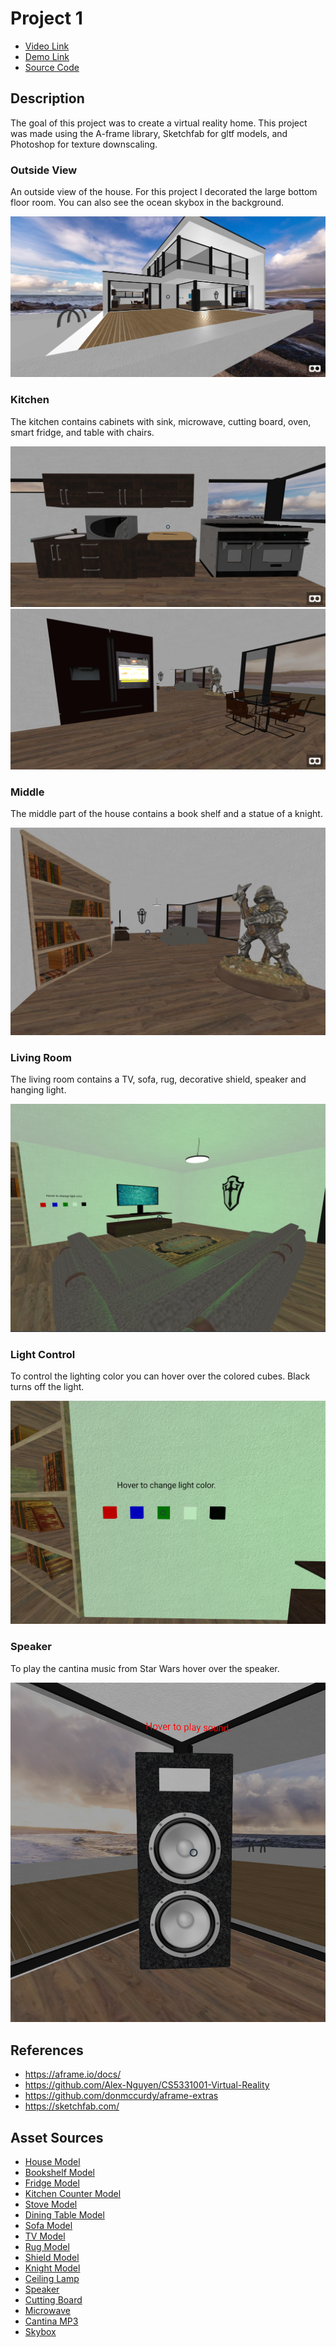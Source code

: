 # Project 1
* [Video Link]()
* [Demo Link](https://trentm95.github.io/CS4331-VR/Project1/)
* [Source Code](https://github.com/Trentm95/CS4331-VR/tree/master/Project1)

## Description

The goal of this project was to create a virtual reality home. This project was made using the A-frame library, Sketchfab for gltf models, and Photoshop for texture downscaling.

### Outside View

An outside view of the house. For this project I decorated the large bottom floor room. You can also see the ocean skybox in the background.

![Outside](report_images/outside.PNG)

### Kitchen

The kitchen contains cabinets with sink, microwave, cutting board, oven, smart fridge, and table with chairs.

![Kitchen1](report_images/kitchen1.PNG)
![Kitchen2](report_images/kitchen2.PNG)

### Middle

The middle part of the house contains a book shelf and a statue of a knight.

![Middle](report_images/statue.PNG)

### Living Room
The living room contains a TV, sofa, rug, decorative shield, speaker and hanging light.

![Living Room](report_images/livingroom.PNG)

### Light Control
To control the lighting color you can hover over the colored cubes. Black turns off the light.

![Light Control](report_images/lightcontrol.PNG)

### Speaker
To play the cantina music from Star Wars hover over the speaker.

![Speaker](report_images/speaker.PNG)

## References
* https://aframe.io/docs/
* https://github.com/Alex-Nguyen/CS5331001-Virtual-Reality
* https://github.com/donmccurdy/aframe-extras
* https://sketchfab.com/

## Asset Sources

* [House Model](https://www.blendswap.com/blends/view/80830)
* [Bookshelf Model](https://sketchfab.com/models/b8f46cf7daca419a87ac8d131bad056f)
* [Fridge Model](https://sketchfab.com/models/d2d06c12322948c980877bf81fe42745)
* [Kitchen Counter Model](https://sketchfab.com/models/3b540ab5964a428c8cb4563ed737d2c7)
* [Stove Model](https://sketchfab.com/models/9b4ac1e7593246159e65e4362a9c5de5)
* [Dining Table Model](https://sketchfab.com/models/c41a27d7a1b24dc484bc603e1bc2d0ef)
* [Sofa Model](https://sketchfab.com/models/c05907ca713345649c3ae5239069a885)
* [TV Model](https://sketchfab.com/models/ce237530639441e28869b44297587e5a)
* [Rug Model](https://sketchfab.com/models/fe13eecfc9b8405dab1fe76c5dd28a4c)
* [Shield Model](https://sketchfab.com/models/b436c3cde1d346a08926affa7a313f32)
* [Knight Model](https://sketchfab.com/models/fdd6ff9d89bf45e8b6493d8d396bd025)
* [Ceiling Lamp](https://sketchfab.com/models/50cef2c4bec346358b004ca213a6ba26)
* [Speaker](https://sketchfab.com/models/0225e32494d04b50bff1f1801ecc46e5)
* [Cutting Board](https://sketchfab.com/models/599257ecf79d4df6827f379c75bff0d9)
* [Microwave](https://sketchfab.com/models/365dcf8d326b4f4f9a3fdea25c7e27e8)
* [Cantina MP3](http://mattersofgrey.com/star-wars-ringtones/)
* [Skybox](https://www.flickr.com/photos/hamburgerjung/28019644509/)
